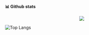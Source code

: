 #### 📊 Github stats
<p align="center">
  <a>
   <img src="https://github-profile-trophy.vercel.app/?username=thmyprotw&theme=onedark"/>

![Top Langs](https://github-readme-stats.vercel.app/api/top-langs/?username=thmyprotw&langs_count=8&theme=radical)
